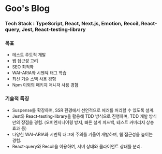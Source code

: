 # Goo's Blog

### Tech Stack : TypeScript, React, Next.js, Emotion, Recoil, React-query, Jest, React-testing-library

### 목표

-   테스트 주도적 개발
-   웹 접근성 고려
-   SEO 최적화
-   WAI-ARIA와 시멘틱 태그 학습
-   최신 기술 스택 사용 경험
-   Npm 이외의 패키지 매니저 사용 경험

### 기술적 특징

-   Suspense를 확장하여, SSR 환경에서 선언적으로 에러를 처리할 수 있도록 설계.
-   Jest와 React-testing-library을 활용해 TDD 방식으로 진행하며, TDD 개발 방식만의 장점을 경험. (오버엔지니어링 방지, 빠른 설계 피드백, 테스트 커버리지 상승 효과 등)
-   다양한 WAI-ARIA와 시멘틱 태그에 주의를 기울여 개발하며, 웹 접근성을 높이는 경험.
-   React-query와 Recoil을 이용하여, 서버 상태와 클라이언트 상태를 분리.
